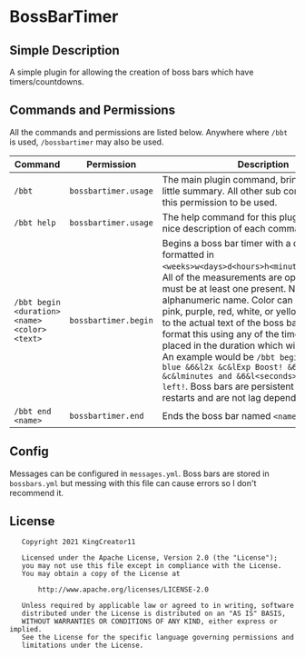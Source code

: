 # BossBarTimer

## Simple Description
A simple plugin for allowing the creation of boss bars which have timers/countdowns.

## Commands and Permissions
All the commands and permissions are listed below. Anywhere where `/bbt` is used, `/bossbartimer` may also be used.

| Command | Permission | Description |
|---------|------------|-------------|
| `/bbt` | `bossbartimer.usage` | The main plugin command, brings up a nice little summary. All other sub commands require this permission to be used. |
| `/bbt help` | `bossbartimer.usage` | The help command for this plugin, shows a nice description of each command. |
| `/bbt begin <duration> <name> <color> <text>` | `bossbartimer.begin` | Begins a boss bar timer with a duration formatted in `<weeks>w<days>d<hours>h<minutes>m<seconds>s`. All of the measurements are optional but there must be at least one present. Name must be an alphanumeric name. Color can be blue, green, pink, purple, red, white, or yellow. Text refers to the actual text of the boss bar. You can format this using any of the time indicators placed in the duration which will be replaced. An example would be `/bbt begin 1h expboost blue &6&l2x &c&lExp Boost! &6&l<minutes> &c&lminutes and &6&l<seconds> &c&lseconds left!`. Boss bars are persistent throughout restarts and are not lag dependent. |
| `/bbt end <name>` | `bossbartimer.end` | Ends the boss bar named `<name>` |

## Config
Messages can be configured in `messages.yml`. Boss bars are stored in `bossbars.yml` but messing with this file can cause errors so I don't recommend it.

## License
```
   Copyright 2021 KingCreator11

   Licensed under the Apache License, Version 2.0 (the "License");
   you may not use this file except in compliance with the License.
   You may obtain a copy of the License at

       http://www.apache.org/licenses/LICENSE-2.0

   Unless required by applicable law or agreed to in writing, software
   distributed under the License is distributed on an "AS IS" BASIS,
   WITHOUT WARRANTIES OR CONDITIONS OF ANY KIND, either express or implied.
   See the License for the specific language governing permissions and
   limitations under the License.
```